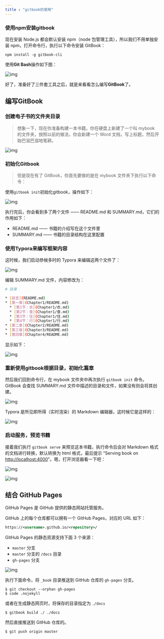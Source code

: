```yaml
---
title : "gitbook的使用"
---
```


### 使用npm安装gitbook

现在安装 Node.js 都会默认安装 npm（node 包管理工具），所以我们不用单独安装 npm，打开命令行，执行以下命令安装 GitBook：

```undefined
npm install -g gitbook-cli
```

使用**Git Bash**操作如下图：

![img](../../assets/images/2020-07-06-gitbook-use/13423234-3ef32e72168040b1.png)

好了，准备好了三件套工具之后，就是来看看怎么编写**GitBook**了。

## 编写GitBook

### 创建电子书的文件夹目录

> 想象一下，现在你准备构建一本书籍，你在硬盘上新建了一个叫 mybook 的文件夹，按照以前的做法，你会新建一个 Word 文档，写上标题，然后开始巴滋巴滋地笔耕。

![img](../../assets/images/2020-07-06-gitbook-use/13423234-4c42d4ea26ffe4d4.png)

### 初始化Gitbook

> 但是现在有了 GitBook，你首先要做的是在 mybook 文件夹下执行以下命令：

使用`gitbook init`初始化gitbook，操作如下：

![img](../../assets/images/2020-07-06-gitbook-use/13423234-325fdbbe1bad6026.png)

执行完后，你会看到多了两个文件 —— README.md 和 SUMMARY.md，它们的作用如下：

- README.md —— 书籍的介绍写在这个文件里
- SUMMARY.md —— 书籍的目录结构在这里配置

### 使用Typora来编写框架内容

这时候，我们启动恭候多时的 Typora 来编辑这两个文件了：

![img](../../assets/images/2020-07-06-gitbook-use/13423234-637f36f709e63f81.png)

编辑 SUMMARY.md 文件，内容修改为：



```bash
# 目录

* [前言](README.md)
* [第一章](Chapter1/README.md)
  * [第1节：衣](Chapter1/衣.md)
  * [第2节：食](Chapter1/食.md)
  * [第3节：住](Chapter1/住.md)
  * [第4节：行](Chapter1/行.md)
* [第二章](Chapter2/README.md)
* [第三章](Chapter3/README.md)
* [第四章](Chapter4/README.md)
```

显示如下：

![img](../../assets/images/2020-07-06-gitbook-use/13423234-a0e40da1d8ae2f1a.png)

### 重新使用gitbook根据目录，初始化篇章

然后我们回到命令行，在 mybook 文件夹中再次执行 `gitbook init` 命令。GitBook 会查找 SUMMARY.md 文件中描述的目录和文件，如果没有则会将其创建。

![img](../../assets/images/2020-07-06-gitbook-use/13423234-92aaec1127fbe9c8.png)

Typora 是所见即所得（实时渲染）的 Markdown 编辑器，这时候它是这样的：

![img](../../assets/images/2020-07-06-gitbook-use/13423234-e1fb9ef8f3b32226.png)

### 启动服务，预览书籍

接着我们执行 `gitbook serve` 来预览这本书籍，执行命令后会对 Markdown 格式的文档进行转换，默认转换为 html 格式，最后提示 “Serving book on [http://localhost:4000](https://links.jianshu.com/go?to=http%3A%2F%2Flocalhost%3A4000%2F)”。嗯，打开浏览器看一下吧：

![img](../../assets/images/2020-07-06-gitbook-use/13423234-a49ea1d4e0bdeb98.png)

![img](../../assets/images/2020-07-06-gitbook-use/13423234-ca03c52cfdc1ac64.png)

## 结合 GitHub Pages

GitHub Pages 是 GitHub 提供的静态网站托管服务。

GitHub 上的每个仓库都可以拥有一个 GitHub Pages，对应的 URL 如下：

```xml
https://<username>.github.io/<repository>/
```

GitHub Pages 的静态资源支持下面 3 个来源：

- `master` 分支
- `master` 分支的 `/docs` 目录
- `gh-pages` 分支

![img](../../assets/images/2020-07-06-gitbook-use/1624919-00837dbbb587799c.jpg)



执行下面命令，将 `_book` 目录推送到 GitHub 仓库的 `gh-pages` 分支。

```shell
$ git checkout --orphan gh-pages
$ code .nojekyll
```

或者在生成静态网页时，将保存的目录指定为 `./docs`

```shell
$ gitbook build ./ ./docs
```

然后直接推送到 GitHub 仓库的。

```shell
$ git push origin master
```




